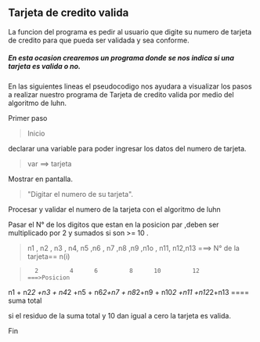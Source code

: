 
## Tarjeta de credito valida

La funcion del programa es pedir al usuario  que digite su numero de  tarjeta de credito
para que  pueda ser  validada y sea conforme.


##### En esta ocasion crearemos un programa donde se nos indica si una tarjeta es valida o no.

En las siguientes lineas el pseudocodigo nos ayudara a visualizar los pasos a realizar
nuestro programa de Tarjeta de credito valida por medio del algoritmo de luhn.

Primer paso

>Inicio

declarar una variable para poder ingresar los datos del numero de tarjeta.

>var ==> tarjeta

Mostrar en pantalla.

>"Digitar el numero de su tarjeta".

Procesar y validar  el numero de la tarjeta con el algoritmo de luhn

Pasar el N° de los digitos que estan en la posicion par ,deben ser multiplicado por 2
y sumados si son >= 10 .

> n1 , n2 , n3 , n4, n5 ,n6 , n7 ,n8 ,n9 ,n1o , n11, n12,n13 ===> N° de la tarjeta== n(i)

>       2         4      6         8      10         12      ===>Posicion

 n1  +  n2*2 +n3  +  n4*2 +n5  +  n6*2+n7  +  n8*2+n9 + n10*2 +n11 +n12*2+n13 ==== suma total


si el residuo de la suma total y 10 dan igual a cero la tarjeta es valida.

Fin
